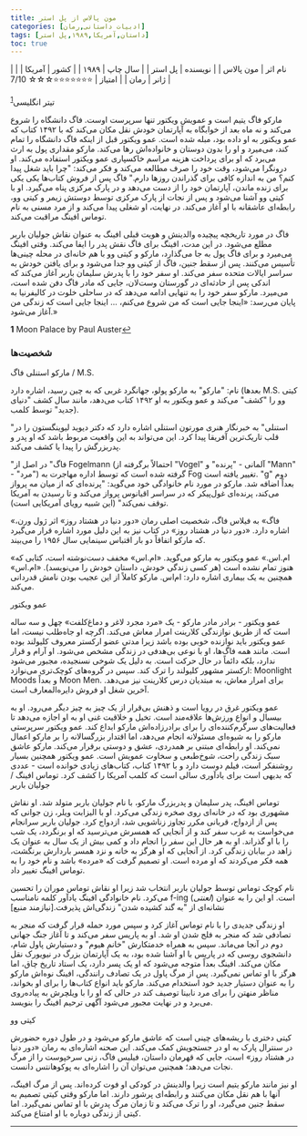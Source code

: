 ```yaml
---
title: مون پالاس از پل استر
categories: [ادبیات داستانی,رمان]
tags: [داستان,آمریکا,۱۹۸۹,پل استر]
toc: true
---
```


| نام اثر | مون پالاس |
| نویسنده | پل استر |
| سال چاپ | ۱۹۸۹  |
| کشور | آمریکا  |
| ژانر | رمان   |
| امتیاز | ⭐⭐⭐⭐⭐⭐⭐☆☆☆ 7/10  |


تیتر انگلیسی<sup id="a1">[1](#f1)</sup>

مارکو فاگ یتیم است و عمویش ویکتور تنها سرپرست اوست. فاگ دانشگاه را شروع می‌کند و نه ماه بعد از خوابگاه به آپارتمان خودش نقل مکان می‌کند که با ۱۴۹۲ کتاب که عمو ویکتور به او داده بود، مبله شده است. عمو ویکتور قبل از اینکه فاگ دانشگاه را تمام کند، می‌میرد و او را بدون دوستان و خانواده‌اش رها می‌کند. مارکو مقداری پول به ارث می‌برد که او برای پرداخت هزینه مراسم خاکسپاری عمو ویکتور استفاده می‌کند. او درونگرا می‌شود، وقت خود را صرف مطالعه می‌کند و فکر می‌کند: "چرا باید شغل پیدا کنم؟ من به اندازه کافی برای گذراندن روزها دارم." فاگ پس از فروش کتاب‌ها یکی یکی برای زنده ماندن، آپارتمان خود را از دست می‌دهد و در پارک مرکزی پناه می‌گیرد. او با کیتی وو آشنا می‌شود و پس از نجات از پارک مرکزی توسط دوستش زیمر و کیتی وو، رابطه‌ای عاشقانه با او آغاز می‌کند. در نهایت، او شغلی پیدا می‌کند و از مرد مسنی به نام توماس افینگ مراقبت می‌کند.

فاگ در مورد تاریخچه پیچیده والدینش و هویت قبلی افینگ به عنوان نقاش جولیان باربر مطلع می‌شود. در این مدت، افینگ برای فاگ نقش پدر را ایفا می‌کند. وقتی افینگ می‌میرد و برای فاگ پول به جا می‌گذارد، مارکو و کیتی وو با هم خانه‌ای در محله چینی‌ها تأسیس می‌کنند. پس از سقط جنین، فاگ از کیتی وو جدا می‌شود و برای یافتن خودش به سراسر ایالات متحده سفر می‌کند. او سفر خود را با پدرش سلیمان باربر آغاز می‌کند که اندکی پس از حادثه‌ای در گورستان وست‌لان، جایی که مادر فاگ دفن شده است، می‌میرد. مارکو سفر خود را به تنهایی ادامه می‌دهد که در ساحلی خلوت در کالیفرنیا به پایان می‌رسد: «اینجا جایی است که من شروع می‌کنم، ... اینجا جایی است که زندگی من آغاز می‌شود.»


<b id="f1">1</b> <span class="footnote">Moon Palace by Paul Auster</span>[↩](#a1)

### شخصیت‌ها

مارکو استنلی فاگ / M.S.

نام:
"مارکو" به مارکو پولو، جهانگرد غربی که به چین رسید، اشاره دارد (بعدها M.S. کیتی وو را "کشف" می‌کند و عمو ویکتور به او ۱۴۹۲ کتاب می‌دهد، مانند سال کشف "دنیای جدید" توسط کلمب).

"استنلی" به خبرنگار هنری مورتون استنلی اشاره دارد که دکتر دیوید لیوینگستون را در قلب تاریک‌ترین آفریقا پیدا کرد. این می‌تواند به این واقعیت مربوط باشد که او پدر و پدربزرگش را پیدا یا کشف می‌کند.

"فاگ" در اصل از Fogelmann (احتمالاً برگرفته از "Vogel" آلمانی - "پرنده" و "Mann" - "مرد") گرفته شده است که توسط اداره مهاجرت به Fog تغییر یافته است. "g" دوم بعداً اضافه شد. مارکو در مورد نام خانوادگی خود می‌گوید: "پرنده‌ای که از میان مه پرواز می‌کند، پرنده‌ای غول‌پیکر که در سراسر اقیانوس پرواز می‌کند و تا رسیدن به آمریکا توقف نمی‌کند" (این شبیه رویای آمریکایی است).

«فاگ» به فیلاس فاگ، شخصیت اصلی رمان «دور دنیا در هشتاد روز» اثر ژول ورن، اشاره دارد. «دور دنیا در هشتاد روز» در کتاب نیز به این دلیل مورد اشاره قرار می‌گیرد که مارکو اتفاقاً دو بار اقتباس سینمایی سال ۱۹۵۶ را می‌بیند.

«ام.اس.» عمو ویکتور به مارکو می‌گوید. «ام.اس» مخفف دست‌نوشته است، کتابی که هنوز تمام نشده است (هر کسی زندگی خودش، داستان خودش را می‌نویسد). «ام.اس» همچنین به یک بیماری اشاره دارد: ام‌اس. مارکو کاملاً از این عجیب بودن نامش قدردانی می‌کند.

عمو ویکتور

عمو ویکتور - برادر مادر مارکو - یک «مرد مجرد لاغر و دماغ‌کلفت» چهل و سه ساله است که از طریق نوازندگی کلارینت امرار معاش می‌کند. اگرچه او جاه‌طلب نیست، اما عمو ویکتور باید نوازنده خوبی بوده باشد زیرا مدتی عضو ارکستر معروف کلیولند بوده است. مانند همه فاگ‌ها، او با نوعی بی‌هدفی در زندگی مشخص می‌شود. او آرام و قرار ندارد، بلکه دائماً در حال حرکت است. به دلیل یک شوخی نسنجیده، مجبور می‌شود ارکستر مشهور کلیولند را ترک کند. سپس در گروه‌های کوچک‌تری می‌نوازد: Moonlight Moods و بعداً Moon Men. برای امرار معاش، به مبتدیان درس کلارینت نیز می‌دهد. آخرین شغل او فروش دایره‌المعارف است.

عمو ویکتور غرق در رویا است و ذهنش بی‌قرار از یک چیز به چیز دیگر می‌رود. او به بیسبال و انواع ورزش‌ها علاقه‌مند است. تخیل و خلاقیت غنی او به او اجازه می‌دهد تا فعالیت‌های سرگرم‌کننده‌ای را برای برادرزاده‌اش مارکو ابداع کند. عمو ویکتور سرپرستی مارکو را به شیوه‌ای مسئولانه انجام می‌دهد، اما اقتدار بزرگسالانه را بر مارکو اعمال نمی‌کند. او رابطه‌ای مبتنی بر همدردی، عشق و دوستی برقرار می‌کند. مارکو عاشق سبک زندگی راحت، شوخ‌طبعی و سخاوت عمویش است. عمو ویکتور همچنین بسیار روشنفکر است، فیلم دوست دارد و با ۱۴۹۲ کتاب، کتاب‌های زیادی خوانده است - عددی که بدیهی است برای یادآوری سالی است که کلمب آمریکا را کشف کرد. توماس افینگ / جولیان باربر

توماس افینگ، پدر سلیمان و پدربزرگ مارکو، با نام جولیان باربر متولد شد. او نقاش مشهوری بود که در خانه‌ای روی صخره زندگی می‌کرد. او با الیزابت ویلر، زن جوانی که پس از ازدواج، قربانی مکرر تجاوز زناشویی شد، ازدواج کرد. جولیان باربر سرانجام می‌خواست به غرب سفر کند و از آنجایی که همسرش می‌ترسید که او برنگردد، یک شب را با او گذراند. او به هر حال این سفر را انجام داد و کمی بیش از یک سال به عنوان یک زاهد در بیابان زندگی کرد. از آنجایی که او هرگز به خانه و نزد همسر باردارش برنگشت، همه فکر می‌کردند که او مرده است. او تصمیم گرفت که «مرده» باشد و نام خود را به توماس افینگ تغییر داد.

نام کوچک توماس توسط جولیان باربر انتخاب شد زیرا او نقاش توماس موران را تحسین می‌کرد. نام خانوادگی افینگ یادآور کلمه نامناسب f-ing (*لعنتی*) است. او این را به عنوان نشانه‌ای از "به گند کشیده شدن" زندگی‌اش پذیرفت.[نیازمند منبع]

او زندگی جدیدی را با نام توماس آغاز کرد و سپس مورد حمله قرار گرفت که منجر به تصادفی شد که منجر به فلج شدن او شد. او به پاریس سفر می‌کند و تا آغاز جنگ جهانی دوم در آنجا می‌ماند. سپس به همراه خدمتکارش "خانم هیوم" و دستیارش پاول شام، دانشجوی روسی که در پاریس با او آشنا شده بود، به یک آپارتمان بزرگ در نیویورک نقل مکان می‌کند. افینگ بعداً متوجه می‌شود که او یک پسر دارد، یک استاد تاریخ چاق، اما هرگز با او تماس نمی‌گیرد. پس از مرگ پاول در یک تصادف رانندگی، افینگ نوه‌اش مارکو را به عنوان دستیار جدید خود استخدام می‌کند. مارکو باید انواع کتاب‌ها را برای او بخواند، مناظر منهتن را برای مرد نابینا توصیف کند در حالی که او را با ویلچرش به پیاده‌روی می‌برد و در نهایت مجبور می‌شود آگهی ترحیم افینگ را بنویسد.

کیتی وو

کیتی دختری با ریشه‌های چینی است که عاشق مارکو می‌شود و در طول دوره حضورش در سنترال پارک به او در جستجویش کمک می‌کند. این صحنه اشاره‌ای به رمان «دور دنیا در هشتاد روز» است، جایی که قهرمان داستان، فیلیس فاگ، زنی سرخپوست را از مرگ نجات می‌دهد؛ همچنین می‌توان آن را اشاره‌ای به پوکوهانتس دانست.

او نیز مانند مارکو یتیم است زیرا والدینش در کودکی او فوت کرده‌اند. پس از مرگ افینگ، آنها با هم نقل مکان می‌کنند و رابطه‌ای پرشور دارند. اما مارکو وقتی کیتی تصمیم به سقط جنین می‌گیرد، او را ترک می‌کند و تا زمان مرگ پدرش با او تماس نمی‌گیرد. اما کیتی از زندگی دوباره با او امتناع می‌کند.

---
